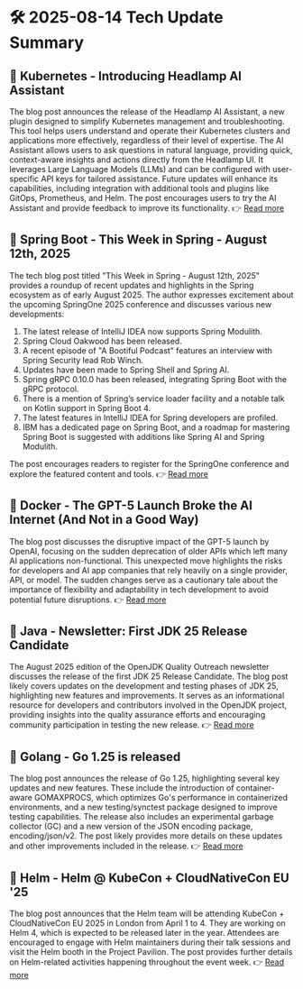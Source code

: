 # 🛠️ 2025-08-14 Tech Update Summary

## 🔹 Kubernetes - Introducing Headlamp AI Assistant
The blog post announces the release of the Headlamp AI Assistant, a new plugin designed to simplify Kubernetes management and troubleshooting. This tool helps users understand and operate their Kubernetes clusters and applications more effectively, regardless of their level of expertise. The AI Assistant allows users to ask questions in natural language, providing quick, context-aware insights and actions directly from the Headlamp UI. It leverages Large Language Models (LLMs) and can be configured with user-specific API keys for tailored assistance. Future updates will enhance its capabilities, including integration with additional tools and plugins like GitOps, Prometheus, and Helm. The post encourages users to try the AI Assistant and provide feedback to improve its functionality.
👉 [Read more](https://kubernetes.io/blog/2025/08/07/introducing-headlamp-ai-assistant/)

## 🔹 Spring Boot - This Week in Spring - August 12th, 2025
The tech blog post titled "This Week in Spring - August 12th, 2025" provides a roundup of recent updates and highlights in the Spring ecosystem as of early August 2025. The author expresses excitement about the upcoming SpringOne 2025 conference and discusses various new developments:

1. The latest release of IntelliJ IDEA now supports Spring Modulith.
2. Spring Cloud Oakwood has been released.
3. A recent episode of "A Bootiful Podcast" features an interview with Spring Security lead Rob Winch.
4. Updates have been made to Spring Shell and Spring AI.
5. Spring gRPC 0.10.0 has been released, integrating Spring Boot with the gRPC protocol.
6. There is a mention of Spring’s service loader facility and a notable talk on Kotlin support in Spring Boot 4.
7. The latest features in IntelliJ IDEA for Spring developers are profiled.
8. IBM has a dedicated page on Spring Boot, and a roadmap for mastering Spring Boot is suggested with additions like Spring AI and Spring Modulith.

The post encourages readers to register for the SpringOne conference and explore the featured content and tools.
👉 [Read more](https://spring.io/blog/2025/08/12/this-week-in-spring-august-12th-2025)

## 🔹 Docker - The GPT-5 Launch Broke the AI Internet (And Not in a Good Way)
The blog post discusses the disruptive impact of the GPT-5 launch by OpenAI, focusing on the sudden deprecation of older APIs which left many AI applications non-functional. This unexpected move highlights the risks for developers and AI app companies that rely heavily on a single provider, API, or model. The sudden changes serve as a cautionary tale about the importance of flexibility and adaptability in tech development to avoid potential future disruptions.
👉 [Read more](https://www.docker.com/blog/gpt5-api-deprecation-ai-app-failure/)

## 🔹 Java - Newsletter: First JDK 25 Release Candidate
The August 2025 edition of the OpenJDK Quality Outreach newsletter discusses the release of the first JDK 25 Release Candidate. The blog post likely covers updates on the development and testing phases of JDK 25, highlighting new features and improvements. It serves as an informational resource for developers and contributors involved in the OpenJDK project, providing insights into the quality assurance efforts and encouraging community participation in testing the new release.
👉 [Read more](https://inside.java/2025/08/13/quality-heads-up/)

## 🔹 Golang - Go 1.25 is released
The blog post announces the release of Go 1.25, highlighting several key updates and new features. These include the introduction of container-aware GOMAXPROCS, which optimizes Go's performance in containerized environments, and a new testing/synctest package designed to improve testing capabilities. The release also includes an experimental garbage collector (GC) and a new version of the JSON encoding package, encoding/json/v2. The post likely provides more details on these updates and other improvements included in the release.
👉 [Read more](https://go.dev/blog/go1.25)

## 🔹 Helm - Helm @ KubeCon + CloudNativeCon EU '25
The blog post announces that the Helm team will be attending KubeCon + CloudNativeCon EU 2025 in London from April 1 to 4. They are working on Helm 4, which is expected to be released later in the year. Attendees are encouraged to engage with Helm maintainers during their talk sessions and visit the Helm booth in the Project Pavilion. The post provides further details on Helm-related activities happening throughout the event week.
👉 [Read more](https://helm.sh/blog/helm-at-kubecon-eu-25/)

